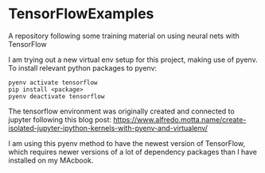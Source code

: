 # TensorFlowExamples

A repository following some training material on using neural nets with TensorFlow

I am trying out a new virtual env setup for this project, making use of pyenv. To install relevant python packages to pyenv:

```
pyenv activate tensorflow
pip install <package>
pyenv deactivate tensorflow
```
The tensorflow environment was originally created and connected to jupyter following this blog post: https://www.alfredo.motta.name/create-isolated-jupyter-ipython-kernels-with-pyenv-and-virtualenv/

I am using this pyenv method to have the newest version of TensorFlow, which requires newer versions of a lot of dependency packages than I have installed on my MAcbook. 


